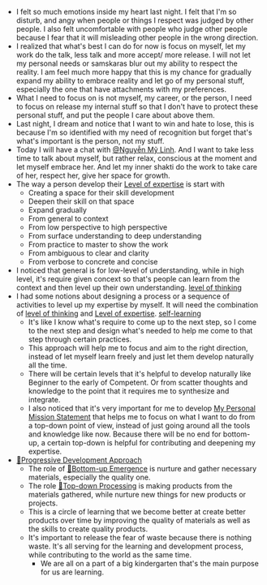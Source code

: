 - I felt so much emotions inside my heart last night. I felt that I'm so disturb, and angy when people or things I respect was judged by other people. I also felt uncomfortable with people who judge other people because I fear that it will misleading other people in the wrong direction.
- I realized that what's best I can do for now is focus on myself, let my work do the talk, less talk and more accept/ more release. I will not let my personal needs or samskaras blur out my ability to respect the reality. I am feel much more happy that this is my chance for gradually expand my ability to embrace reality and let go of my personal stuff, especially the one that have attachments with my preferences.
- What I need to focus on is not myself, my career, or the person, I need to focus on release my internal stuff so that I don't have to protect these personal stuff, and put the people I care about above them.
- Last night, I dream and notice that I want to win and hate to lose, this is because I'm so identified with my need of recognition but forget that's what's important is the person, not my stuff.
- Today I will have a chat with [@Nguyễn Mỹ Linh](<@Nguyễn Mỹ Linh.md>). And I want to take less time to talk about myself, but rather relax, conscious at the moment and let myself embrace her. And let my inner shakti do the work to take care of her, respect her, give her space for growth.
- The way a person develop their [Level of expertise](<Level of expertise.md>) is start with
    - Creating a space for their skill development
    - Deepen their skill on that space
    - Expand gradually
    - From general to context
    - From low perspective to high perspective
    - From surface understanding to deep understanding
    - From practice to master to show the work
    - From ambiguous to clear and clarity
    - From verbose to concrete and concise
- I noticed that general is for low-level of understanding, while in high level, it's require given concext so that's people can learn from the context and then level up their own understanding. [level of thinking](<level of thinking.md>)
- I had some notions about designing a process or a sequence of activities to level up my expertise by myself. It will need the combination of [level of thinking](<level of thinking.md>) and [Level of expertise](<Level of expertise.md>). [self-learning](<self-learning.md>)
    - It's like I know what's require to come up to the next step, so I come to the next step and design what's needed to help me come to that step through certain practices.
    - This approach will help me to focus and aim to the right direction, instead of let myself learn freely and just let them develop naturally all the time.
    - There will be certain levels that it's helpful to develop naturally like Beginner to the early of Competent. Or from scatter thoughts and knowledge to the point that it requires me to synthesize and integrate.
    - I also noticed that it's very important for me to develop [My Personal Mission Statement](<My Personal Mission Statement.md>) that helps me to focus on what I want to do from a top-down point of view, instead of just going around all the tools and knowledge like now. Because there will be no end for bottom-up, a certain top-down is helpful for contributing and deepening my expertise.
- [🌱Progressive Development Approach](<🌱Progressive Development Approach.md>)
    - The role of [🌲Bottom-up Emergence](<🌲Bottom-up Emergence.md>) is nurture and gather necessary materials, especially the quality one.
    - The role [🌲Top-down Processing](<🌲Top-down Processing.md>) is making products from the materials gathered, while nurture new things for new products or projects.
    - This is a circle of learning that we become better at create better products over time by improving the quality of materials as well as the skills to create quality products.
    - It's important to release the fear of waste because there is nothing waste. It's all serving for the learning and development process, while contributing to the world as the same time.
        - We are all on a part of a big kindergarten that's the main purpose for us are learning. 
